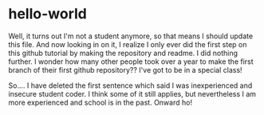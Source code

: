 # hello-world
Well, it turns out I'm not a student anymore, so that means I should update this file.  And now looking in on it, I realize I only ever did the first step on this github tutorial by making the repository and readme.  I did nothing further.  I wonder how many other people took over a year to make the first branch of their first github repository??  I've got to be in a special class!  

So.... I have deleted the first sentence which said I was inexperienced and insecure student coder.  I think some of it still applies, but nevertheless I am more experienced and school is in the past.  Onward ho!
